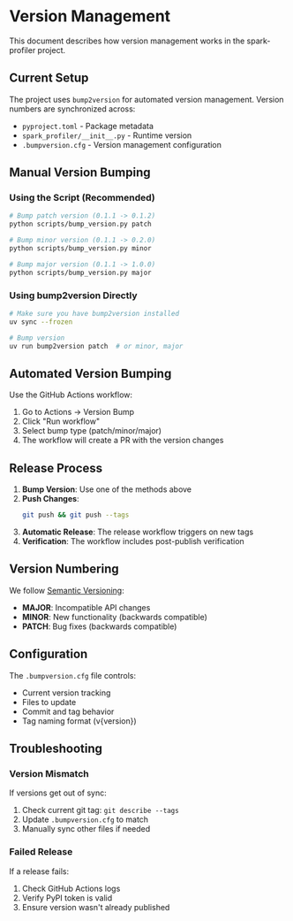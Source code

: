 # Version Management

This document describes how version management works in the spark-profiler project.

## Current Setup

The project uses `bump2version` for automated version management. Version numbers are synchronized across:
- `pyproject.toml` - Package metadata
- `spark_profiler/__init__.py` - Runtime version
- `.bumpversion.cfg` - Version management configuration

## Manual Version Bumping

### Using the Script (Recommended)
```bash
# Bump patch version (0.1.1 -> 0.1.2)
python scripts/bump_version.py patch

# Bump minor version (0.1.1 -> 0.2.0)
python scripts/bump_version.py minor

# Bump major version (0.1.1 -> 1.0.0)
python scripts/bump_version.py major
```

### Using bump2version Directly
```bash
# Make sure you have bump2version installed
uv sync --frozen

# Bump version
uv run bump2version patch  # or minor, major
```

## Automated Version Bumping

Use the GitHub Actions workflow:

1. Go to Actions → Version Bump
2. Click "Run workflow"
3. Select bump type (patch/minor/major)
4. The workflow will create a PR with the version changes

## Release Process

1. **Bump Version**: Use one of the methods above
2. **Push Changes**:
   ```bash
   git push && git push --tags
   ```
3. **Automatic Release**: The release workflow triggers on new tags
4. **Verification**: The workflow includes post-publish verification

## Version Numbering

We follow [Semantic Versioning](https://semver.org/):
- **MAJOR**: Incompatible API changes
- **MINOR**: New functionality (backwards compatible)
- **PATCH**: Bug fixes (backwards compatible)

## Configuration

The `.bumpversion.cfg` file controls:
- Current version tracking
- Files to update
- Commit and tag behavior
- Tag naming format (v{version})

## Troubleshooting

### Version Mismatch
If versions get out of sync:
1. Check current git tag: `git describe --tags`
2. Update `.bumpversion.cfg` to match
3. Manually sync other files if needed

### Failed Release
If a release fails:
1. Check GitHub Actions logs
2. Verify PyPI token is valid
3. Ensure version wasn't already published
